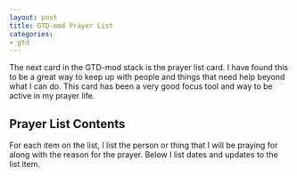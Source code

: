 ```yaml
---
layout: post
title: GTD-mod Prayer List
categories:
- gtd
---
```


The next card in the GTD-mod stack is the prayer list card.  I have found this to be a great way to keep up with people and things that need help beyond what I can do.  This card has been a very good focus tool and way to be active in my prayer life.

Prayer List Contents
--------------------
For each item on the list, I list the person or thing that I will be praying for along with the reason for the prayer.  Below I list dates and updates to the list item.
